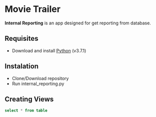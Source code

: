 # Movie Trailer

**Internal Reporting** is an app designed for get reporting from database.

## Requisites

* Download and install [Python](https://www.python.org/downloads/) (v3.7.1)

## Instalation

* Clone/Download repository
* Run internal_reporting.py

## Creating Views

```sql
select * from table
```